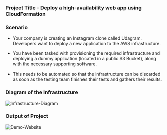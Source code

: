 ### Project Title - Deploy a high-availability web app using CloudFormation

### Scenario
* Your company is creating an Instagram clone called Udagram. Developers want to deploy a new application to the AWS infrastructure.

* You have been tasked with provisioning the required infrastructure and deploying a dummy application (located in a public S3 Bucket), along with the necessary supporting software.

* This needs to be automated so that the infrastructure can be discarded as soon as the testing team finishes their tests and gathers their results.

### Diagram of the Infrastructure
![Infrastructure-Diagram](https://user-images.githubusercontent.com/15726413/177562400-67ce0e48-2024-4c9e-ab72-f758de58726f.png)

### Output of Project
![Demo-Website](https://user-images.githubusercontent.com/15726413/177562139-521aef3e-fadd-49fc-85e7-9d27c73c649c.PNG)

